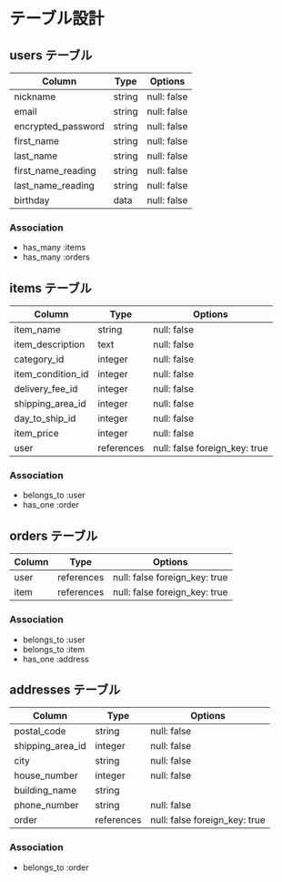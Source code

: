 # テーブル設計

## users テーブル

| Column             | Type    | Options                  |
| ------------------ | ------- | ------------------------ |
| nickname           | string  | null: false              |
| email              | string  | null: false              |
| encrypted_password | string  | null: false              |
| first_name         | string  | null: false              |
| last_name          | string  | null: false              |
| first_name_reading | string  | null: false              |
| last_name_reading  | string  | null: false              |
| birthday           | data    | null: false              |


### Association
- has_many :items
- has_many :orders

## items テーブル

| Column              | Type      | Options                       |
| ------------------- | ---------- | ---------------------------- |
| item_name           | string     | null: false                  |
| item_description    | text       | null: false                  |
| category_id         | integer    | null: false                  |
| item_condition_id   | integer    | null: false                  |
| delivery_fee_id     | integer    | null: false                  |
| shipping_area_id    | integer    | null: false                  |
| day_to_ship_id      | integer    | null: false                  |
| item_price          | integer    | null: false                  |
| user                | references  | null: false foreign_key: true|


### Association

- belongs_to :user
- has_one :order

## orders テーブル

| Column              | Type      | Options                      |
| ------------------- | --------- | ---------------------------- |
| user                | references | null: false foreign_key: true|
| item                | references | null: false foreign_key: true|

### Association

- belongs_to :user
- belongs_to :item
- has_one :address


## addresses テーブル

| Column             | Type       | Options                      |
| ------------------ | ---------- | ---------------------------- |
| postal_code        | string     | null: false                  |
| shipping_area_id   | integer    | null: false                  |
| city               | string     | null: false                  |
| house_number       | integer    | null: false                  |
| building_name      | string     |                              |
| phone_number       | string     | null: false                  |
| order              | references | null: false foreign_key: true|


### Association

- belongs_to :order

